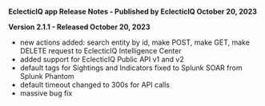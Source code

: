 **EclecticIQ app Release Notes - Published by EclecticIQ October 20, 2023**


**Version 2.1.1 - Released October 20, 2023**

* new actions added: search entity by id, make POST, make GET, make DELETE request to EclecticIQ Intelligence Center
* added support for EclecticIQ Public API v1 and v2
* default tags for Sightings and Indicators fixed to Splunk SOAR from Splunk Phantom
* default timeout changed to 300s for API calls
* massive bug fix